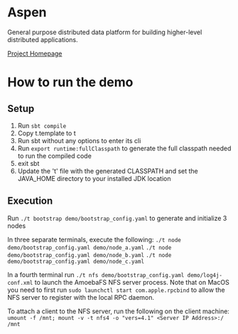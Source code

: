 # Aspen
General purpose distributed data platform for building higher-level distributed applications.

[Project Homepage](https://aspen-ddp.org)

# How to run the demo

## Setup

1. Run `sbt compile`
2. Copy t.template to t
3. Run sbt without any options to enter its cli
4. Run `export runtime:fullClasspath` to generate the full classpath needed to run the compiled code
5. exit sbt
5. Update the 't' file with the generated CLASSPATH and set the JAVA_HOME directory to your installed JDK location

## Execution
Run `./t bootstrap demo/bootstrap_config.yaml` to generate and initialize 3 nodes

In three separate terminals, execute the following:
`./t node demo/bootstrap_config.yaml demo/node_a.yaml`
`./t node demo/bootstrap_config.yaml demo/node_b.yaml`
`./t node demo/bootstrap_config.yaml demo/node_c.yaml`

In a fourth terminal run `./t nfs demo/bootstrap_config.yaml demo/log4j-conf.xml` to launch the AmoebaFS NFS server process.
Note that on MacOS you need to first run `sudo launchctl start com.apple.rpcbind` to allow the NFS server to
register with the local RPC daemon.

To attach a client to the NFS server, run the following on the client machine:
` umount -f /mnt; mount -v -t nfs4 -o "vers=4.1" <Server IP Address>:/ /mnt`





